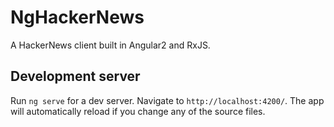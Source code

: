 # NgHackerNews

A HackerNews client built in Angular2 and RxJS.

## Development server

Run `ng serve` for a dev server. Navigate to `http://localhost:4200/`. The app will automatically reload if you change any of the source files.
